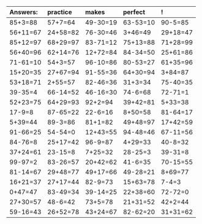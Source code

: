 | Answers: | practice | makes | perfect | ! |
| :--- | :--- | :--- | :--- | :--- |
| 85+3=88 | 57+7=64 | 49-30=19 | 63-53=10 | 90-5=85 | 
| 56+11=67 | 24+58=82 | 76-30=46 | 3+46=49 | 29+18=47 | 
| 85+12=97 | 68+29=97 | 83-71=12 | 75+13=88 | 71+28=99 | 
| 56+40=96 | 62+14=76 | 12+72=84 | 84-34=50 | 25+61=86 | 
| 71-61=10 | 54+3=57 | 96-10=86 | 80-53=27 | 61+35=96 | 
| 15+20=35 | 27+67=94 | 91-55=36 | 64+30=94 | 3+84=87 | 
| 53+18=71 | 2+55=57 | 82-46=36 | 31+3=34 | 75-40=35 | 
| 39-35=4 | 66-14=52 | 46-16=30 | 74-6=68 | 72-71=1 | 
| 52+23=75 | 64+29=93 | 92+2=94 | 39+42=81 | 5+33=38 | 
| 17-9=8 | 87-65=22 | 22-6=16 | 8+50=58 | 81-64=17 | 
| 5+39=44 | 89-3=86 | 81+1=82 | 49+48=97 | 17+42=59 | 
| 91-66=25 | 54-54=0 | 12+43=55 | 94-48=46 | 67-11=56 | 
| 84-76=8 | 25+17=42 | 96-9=87 | 4+29=33 | 40-8=32 | 
| 37+24=61 | 23-15=8 | 7+25=32 | 28-25=3 | 39-31=8 | 
| 99-97=2 | 83-26=57 | 20+42=62 | 41-6=35 | 70-15=55 | 
| 81-14=67 | 29+48=77 | 49+17=66 | 49-28=21 | 8+69=77 | 
| 16+21=37 | 27+17=44 | 82-9=73 | 15+63=78 | 7-4=3 | 
| 0+47=47 | 83-49=34 | 39-14=25 | 22+38=60 | 72-72=0 | 
| 27+30=57 | 48-6=42 | 73+5=78 | 21+31=52 | 42+2=44 | 
| 59-16=43 | 26+52=78 | 43+24=67 | 82-62=20 | 31+31=62 | 
